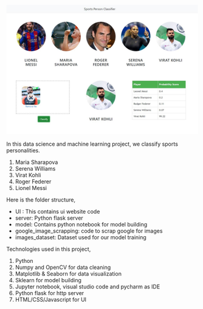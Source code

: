 ![](ui_snapshot.jpg)

In this data science and machine learning project, we classify sports personalities.
1) Maria Sharapova
2) Serena Williams
3) Virat Kohli
4) Roger Federer
5) Lionel Messi

Here is the folder structure,
* UI : This contains ui website code 
* server: Python flask server
* model: Contains python notebook for model building
* google_image_scrapping: code to scrap google for images
* images_dataset: Dataset used for our model training

Technologies used in this project,
1. Python
2. Numpy and OpenCV for data cleaning
3. Matplotlib & Seaborn for data visualization
4. Sklearn for model building
5. Jupyter notebook, visual studio code and pycharm as IDE
6. Python flask for http server
7. HTML/CSS/Javascript for UI
